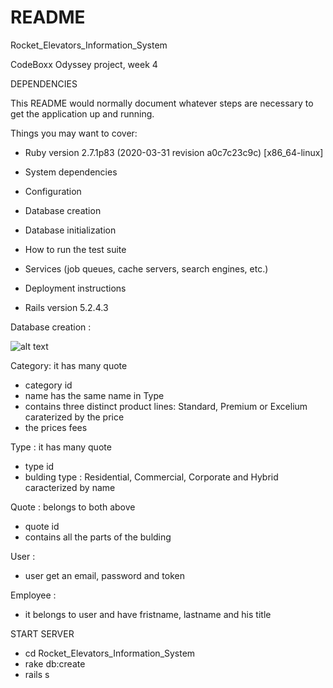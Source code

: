 # README

Rocket_Elevators_Information_System

CodeBoxx Odyssey project, week 4

DEPENDENCIES 

This README would normally document whatever steps are necessary to get the
application up and running.

Things you may want to cover:

* Ruby version 2.7.1p83 (2020-03-31 revision a0c7c23c9c) [x86_64-linux]

* System dependencies

* Configuration

* Database creation

* Database initialization

* How to run the test suite

* Services (job queues, cache servers, search engines, etc.)

* Deployment instructions

* Rails version 5.2.4.3

Database creation :

![alt text](https://github.com/alex07L/Rocket_Elevators_Information_System/blob/Ange/Capture.PNG)

Category: 
  it has many quote
* category id
* name has the same name in Type
* contains three distinct product lines: Standard, Premium or Excelium caraterized by the price
* the prices fees

Type :
  it has many quote
* type id
* bulding type : Residential, Commercial, Corporate and Hybrid caracterized by name

Quote :
    belongs to both above
* quote id
* contains all the parts of the bulding

User :
* user get an email, password and token

Employee :
* it belongs to user and have fristname, lastname and his title

START SERVER

* cd Rocket_Elevators_Information_System
* rake db:create
* rails s

